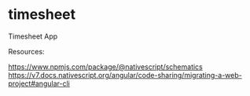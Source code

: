 # timesheet
Timesheet App

Resources:

https://www.npmjs.com/package/@nativescript/schematics
https://v7.docs.nativescript.org/angular/code-sharing/migrating-a-web-project#angular-cli
